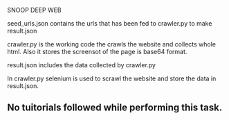 SNOOP DEEP WEB

seed_urls.json contains the urls that has been fed to crawler.py to make result.json

crawler.py is the working code the crawls the website and collects whole html. Also it stores the screensot of the page is base64 format. 

result.json includes the data collected by crawler.py 

In crawler.py selenium is used to scrawl the website and store the data in result.json. 


## No tuitorials followed while performing this task. 
